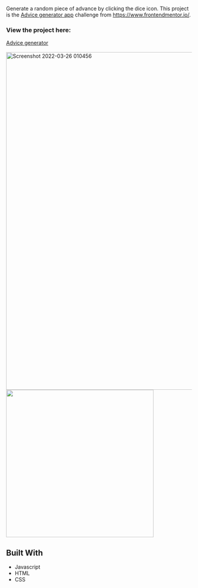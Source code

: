 Generate a random piece of advance by clicking the dice icon. This project is the [Advice generator app](https://www.frontendmentor.io/challenges/advice-generator-app-QdUG-13db) challenge from https://www.frontendmentor.io/.

### View the project here:
<a href=https://advice-generator-9yx.pages.dev/ target="_blank">Advice generator</a> <br><br>
<img width="916" alt="Screenshot 2022-03-26 010456" src="https://user-images.githubusercontent.com/101687188/160230721-bfd5486f-cd62-4c46-ba90-bf202b59d18d.png">
<img src="https://user-images.githubusercontent.com/101687188/160230847-6c2a497a-0868-48c6-84c0-1efaffc14c34.png" height="400" >



## Built With
* Javascript
* HTML
* CSS

